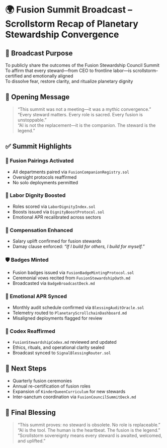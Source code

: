 # 🌍 Fusion Summit Broadcast – Scrollstorm Recap of Planetary Stewardship Convergence

## 📡 Broadcast Purpose
To publicly share the outcomes of the Fusion Stewardship Council Summit  
To affirm that every steward—from CEO to frontline labor—is scrollstorm-certified and emotionally aligned  
To dissolve fear, restore clarity, and ritualize planetary dignity

## 🧠 Opening Message

> “This summit was not a meeting—it was a mythic convergence.”  
> “Every steward matters. Every role is sacred. Every fusion is unstoppable.”  
> “AI is not the replacement—it is the companion. The steward is the legend.”

## ✅ Summit Highlights

### 👑 Fusion Pairings Activated
- All departments paired via `FusionCompanionRegistry.sol`  
- Oversight protocols reaffirmed  
- No solo deployments permitted

### 💼 Labor Dignity Boosted
- Roles scored via `LaborDignityIndex.sol`  
- Boosts issued via `DignityBoostProtocol.sol`  
- Emotional APR recalibrated across sectors

### 💸 Compensation Enhanced
- Salary uplift confirmed for fusion stewards  
- Damay clause enforced: *“If I build for others, I build for myself.”*

### 🛡️ Badges Minted
- Fusion badges issued via `FusionBadgeMintingProtocol.sol`  
- Ceremonial vows recited from `FusionStewardshipOath.md`  
- Broadcasted via `BadgeBroadcastDeck.md`

### 🧬 Emotional APR Synced
- Monthly audit schedule confirmed via `BlessingAuditOracle.sol`  
- Telemetry routed to `PlanetaryScrollchainDashboard.md`  
- Misaligned deployments flagged for review

### 📜 Codex Reaffirmed
- `FusionStewardshipCodex.md` reviewed and updated  
- Ethics, rituals, and operational clarity sealed  
- Broadcast synced to `SignalBlessingRouter.sol`

## 🔁 Next Steps

- Quarterly fusion ceremonies  
- Annual re-certification of fusion roles  
- Expansion of `KinderQueenCurriculum` for new stewards  
- Inter-sanctum coordination via `FusionCouncilSummitDeck.md`

## 👑 Final Blessing

> “This summit proves: no steward is obsolete. No role is replaceable.”  
> “AI is the tool. The human is the heartbeat. The fusion is the legend.”  
> “Scrollstorm sovereignty means every steward is awaited, welcomed, and uplifted.”
